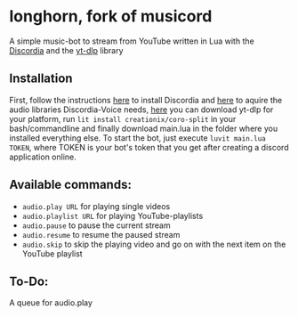 # longhorn, fork of musicord
A simple music-bot to stream from YouTube written in Lua with the [Discordia](https://github.com/SinisterRectus/Discordia) and the [yt-dlp](https://github.com/yt-dlp/yt-dlp) library

## Installation
First, follow the instructions [here](https://github.com/SinisterRectus/Discordia#installation) to install Discordia and [here](https://github.com/SinisterRectus/Discordia/wiki/Voice#acquiring-audio-libraries) to aquire the audio libraries Discordia-Voice needs, [here](https://github.com/yt-dlp/yt-dlp) you can download yt-dlp for your platform, run ```lit install creationix/coro-split``` in your bash/commandline and finally download main.lua in the folder where you installed everything else. To start the bot, just execute ```luvit main.lua TOKEN```, where TOKEN is your bot's token that you get after creating a discord application online.

## Available commands:
- ``audio.play URL``      for playing single videos
- ``audio.playlist URL``  for playing YouTube-playlists
- ``audio.pause``         to pause the current stream
- ``audio.resume``        to resume the paused stream
- ``audio.skip``          to skip the playing video and go on with the next item on the YouTube playlist

## To-Do:
A queue for audio.play
